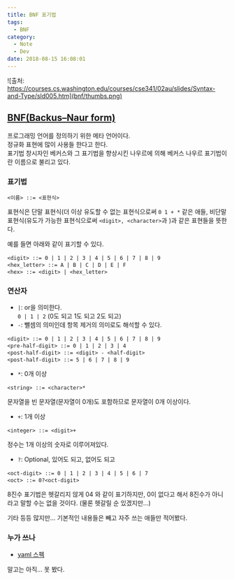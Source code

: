 ```yaml
---
title: BNF 표기법
tags:
  - BNF
category:
  - Note
  - Dev
date: 2018-08-15 16:08:01
---
```


![출처: https://courses.cs.washington.edu/courses/cse341/02au/slides/Syntax-and-Type/sld005.htm](bnf/thumbs.png)

## [BNF(Backus–Naur form)](https://ko.wikipedia.org/wiki/%EB%B0%B0%EC%BB%A4%EC%8A%A4-%EB%82%98%EC%9A%B0%EB%A5%B4_%ED%91%9C%EA%B8%B0%EB%B2%95)  
프로그래밍 언어를 정의하기 위한 메타 언어이다.  
정규화 표현에 많이 사용들 한다고 한다.  
표기법 창시자인 베커스와 그 표기법을 향상시킨 나우르에 의해 베커스 나우르 표기법이란 이름으로 불리고 있다.  

### 표기법
```
<이름> ::= <표현식>
```

표현식은 단말 표현식(더 이상 유도할 수 없는 표현식으로써 `0 1 + *` 같은 애들,
비단말 표현식(유도가 가능한 표현식으로써 `<digit>, <character>`과 )과 같은 표현들을 뜻한다.  

예를 들면 아래와 같이 표기할 수 있다.  
```
<digit> ::= 0 | 1 | 2 | 3 | 4 | 5 | 6 | 7 | 8 | 9
<hex_letter> ::= A | B | C | D | E | F
<hex> ::= <digit> | <hex_letter>
```

### 연산자
* `|`: or을 의미한다.  
`0 | 1 | 2` (0도 되고 1도 되고 2도 되고)
* `-`: 뺄셈의 의미인데 항목 제거의 의미로도 해석할 수 있다.  
```
<digit> ::= 0 | 1 | 2 | 3 | 4 | 5 | 6 | 7 | 8 | 9
<pre-half-digit> ::= 0 | 1 | 2 | 3 | 4
<post-half-digit> ::= <digit> - <half-digit>
<post-half-digit> ::= 5 | 6 | 7 | 8 | 9
```
* `*`: 0개 이상
```
<string> ::= <character>*
```
문자열을 빈 문자열(문자열이 0개)도 포함하므로 문자열이 0개 이상이다.
* `+`: 1개 이상
```
<integer> ::= <digit>+
```
정수는 1개 이상의 숫자로 이루어져있다.  
* `?`: Optional, 있어도 되고, 없어도 되고  
```
<oct-digit> ::= 0 | 1 | 2 | 3 | 4 | 5 | 6 | 7
<oct> ::= 0?<oct-digit>
```
8진수 표기법은 헷갈리지 않게 04 와 같이 표기하지만, 0이 없다고 해서 8진수가 아니라고 말할 수는 없을 것이다. (물론 헷갈릴 순 있겠지만...)  

기타 등등 많지만... 기본적인 내용들은 빼고 자주 쓰는 애들만 적어봤다.  

### 누가 쓰나
* [yaml 스펙](http://yaml.org/spec/1.2/spec.html#id2785586)  

말고는 아직... 못 봤다.